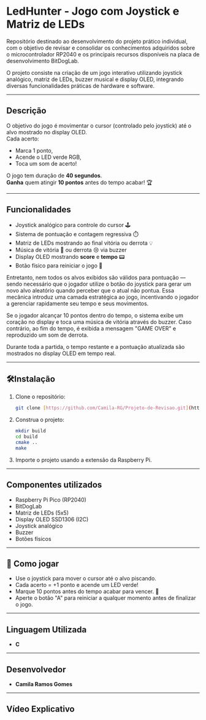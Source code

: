 # LedHunter - Jogo com Joystick e Matriz de LEDs

Repositório destinado ao desenvolvimento do projeto prático individual, com o objetivo de revisar e consolidar os conhecimentos adquiridos sobre o microcontrolador RP2040 e os principais recursos disponíveis na placa de desenvolvimento BitDogLab.

O projeto consiste na criação de um jogo interativo utilizando joystick analógico, matriz de LEDs, buzzer musical e display OLED, integrando diversas funcionalidades práticas de hardware e software.

---

## Descrição

O objetivo do jogo é movimentar o cursor (controlado pelo joystick) até o alvo mostrado no display OLED.  
Cada acerto:
- Marca 1 ponto,
- Acende o LED verde RGB,
- Toca um som de acerto!

O jogo tem duração de **40 segundos**.  
**Ganha** quem atingir **10 pontos** antes do tempo acabar! 🏆

---

##  Funcionalidades
- Joystick analógico para controle do cursor 🕹️
- Sistema de pontuação e contagem regressiva ⏱️
- Matriz de LEDs mostrando ao final vitória ou derrota 💡
- Música de vitória 🎵 ou derrota 😢 via buzzer
- Display OLED mostrando **score** e **tempo** 📟
- Botão físico para reiniciar o jogo 🔄
  
Entretanto, nem todos os alvos exibidos são válidos para pontuação — sendo necessário que o jogador utilize o botão do joystick para gerar um novo alvo aleatório quando perceber que o atual não pontua.
Essa mecânica introduz uma camada estratégica ao jogo, incentivando o jogador a gerenciar rapidamente seu tempo e seus movimentos.

Se o jogador alcançar 10 pontos dentro do tempo, o sistema exibe um coração no display e toca uma música de vitória através do buzzer.
Caso contrário, ao fim do tempo, é exibida a mensagem "GAME OVER" e reproduzido um som de derrota.

Durante toda a partida, o tempo restante e a pontuação atualizada são mostrados no display OLED em tempo real.

---

## 🛠Instalação

1. Clone o repositório:
   ```bash
   git clone [https://github.com/Camila-RG/Projeto-de-Revisao.git](https://github.com/Camila-RG/Projeto-Integrado.git)
   ```

2. Construa o projeto:
   ```bash
   mkdir build
   cd build
   cmake ..
   make
   ```

3. Importe o projeto usando a extensão da Raspberry Pi.

---

## Componentes utilizados
- Raspberry Pi Pico (RP2040)
- BitDogLab
- Matriz de LEDs (5x5)
- Display OLED SSD1306 (I2C)
- Joystick analógico
- Buzzer
- Botões físicos

---

## 🎯 Como jogar

- Use o joystick para mover o cursor até o alvo piscando.
- Cada acerto = +1 ponto e acende um LED verde!
- Marque 10 pontos antes do tempo acabar para vencer. 🎉
- Aperte o botão "A" para reiniciar a qualquer momento antes de finalizar o jogo.

---

##  Linguagem Utilizada

- **C**

---

##  Desenvolvedor

- **Camila Ramos Gomes**

---

## Vídeo Explicativo

